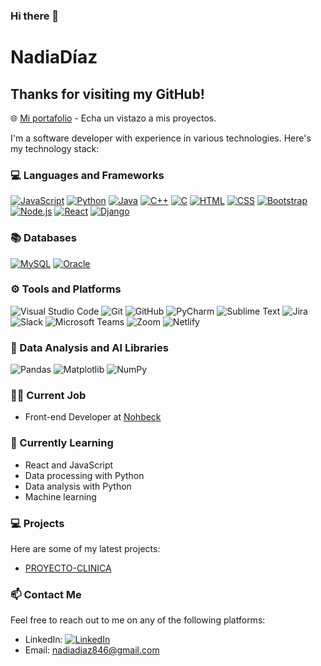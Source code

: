 ### Hi there 👋

# NadiaDíaz

## Thanks for visiting my GitHub!

🌐 [Mi portafolio](https://nadiadiazportafolio.netlify.app/#proyectos) - Echa un vistazo a mis proyectos.


I'm a software developer with experience in various technologies. Here's my technology stack:

### 💻 Languages and Frameworks

[![JavaScript](https://img.shields.io/badge/JavaScript-yellow?style=for-the-badge&logo=javascript)](https://www.javascript.com/)
[![Python](https://img.shields.io/badge/Python-blue?style=for-the-badge&logo=python)](https://www.python.org/)
[![Java](https://img.shields.io/badge/Java-orange?style=for-the-badge&logo=java)](https://www.java.com/)
[![C++](https://img.shields.io/badge/C++-blue?style=for-the-badge&logo=c%2B%2B)](https://www.cplusplus.com/)
[![C](https://img.shields.io/badge/C-green?style=for-the-badge&logo=c)](https://www.cprogramming.com/)
[![HTML](https://img.shields.io/badge/HTML-red?style=for-the-badge&logo=html5)](https://developer.mozilla.org/en-US/docs/Web/HTML)
[![CSS](https://img.shields.io/badge/CSS-blue?style=for-the-badge&logo=css3)](https://developer.mozilla.org/en-US/docs/Web/CSS)
[![Bootstrap](https://img.shields.io/badge/Bootstrap-purple?style=for-the-badge&logo=bootstrap)](https://getbootstrap.com/)
[![Node.js](https://img.shields.io/badge/Node.js-green?style=for-the-badge&logo=node.js)](https://nodejs.org/)
[![React](https://img.shields.io/badge/React-blue?style=for-the-badge&logo=react)](https://reactjs.org/)
[![Django](https://img.shields.io/badge/Django-green?style=for-the-badge&logo=django)](https://www.djangoproject.com/)

### 📚 Databases

[![MySQL](https://img.shields.io/badge/MySQL-blue?style=for-the-badge&logo=mysql)](https://www.mysql.com/)
[![Oracle](https://img.shields.io/badge/Oracle-red?style=for-the-badge&logo=oracle)](https://www.oracle.com/database/)


### ⚙ Tools and Platforms

![Visual Studio Code](https://img.shields.io/badge/Visual%20Studio%20Code-blue?style=for-the-badge&logo=visual-studio-code)
![Git](https://img.shields.io/badge/Git-black?style=for-the-badge&logo=git)
![GitHub](https://img.shields.io/badge/GitHub-black?style=for-the-badge&logo=github)
![PyCharm](https://img.shields.io/badge/PyCharm-green?style=for-the-badge&logo=pycharm)
![Sublime Text](https://img.shields.io/badge/Sublime%20Text-orange?style=for-the-badge&logo=sublime-text)
![Jira](https://img.shields.io/badge/Jira-blue?style=for-the-badge&logo=jira)
![Slack](https://img.shields.io/badge/Slack-purple?style=for-the-badge&logo=slack)
![Microsoft Teams](https://img.shields.io/badge/Microsoft%20Teams-gray?style=for-the-badge&logo=microsoft-teams)
![Zoom](https://img.shields.io/badge/Zoom-blue?style=for-the-badge&logo=zoom)
![Netlify](https://img.shields.io/badge/Netlify-black?style=for-the-badge&logo=netlify)

### 🧠 Data Analysis and AI Libraries

![Pandas](https://img.shields.io/badge/Pandas-yellow?style=for-the-badge&logo=pandas)
![Matplotlib](https://img.shields.io/badge/Matplotlib-blue?style=for-the-badge&logo=matplotlib)
![NumPy](https://img.shields.io/badge/NumPy-blue?style=for-the-badge&logo=numpy)

### 👩‍💻 Current Job

- Front-end Developer at [Nohbeck](https://www.instagram.com/nohbek_oficial?utm_source=ig_web_button_share_sheet&igsh=ZDNlZDc0MzIxNw==)

### 🌱 Currently Learning

- React and JavaScript
- Data processing with Python
- Data analysis with Python
- Machine learning


### 💻 Projects

Here are some of my latest projects:

- [PROYECTO-CLINICA](#)

### 📫 Contact Me

Feel free to reach out to me on any of the following platforms:

- LinkedIn: [![LinkedIn](https://img.shields.io/badge/LinkedIn-blue?style=for-the-badge&logo=linkedin)](https://www.linkedin.com/in/nadia-d%C3%ADaz/)
- Email: nadiadiaz846@gmail.com

